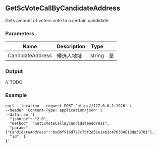 ## GetScVoteCallByCandidateAddress

 Gets amount of voters vote to a certain candidate

### Parameters

| Name         | Description       | Type    |    |
| ---------------- | -------------- | ------- |------   |
| CandidateAddress | 候选人地址 | string  | 是|

### Output

// TODO

### Example
```
curl --location --request POST 'http://127.0.0.1:1926' \
--header 'Content-Type: application/json' \
--data-raw '{  
  "jsonrpc": "2.0",
  "method": "GetScVoteCallByCandidateAddress",
  "params": {"CandidateAddress":"0x0bf916d727c75f2e51e1ab2c476304513da59701"},
  "id": 1
}'
```

